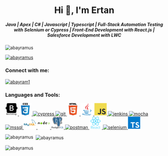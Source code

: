 
<!-- Information using h1 tag -->
<h1 align="center">Hi 👋, I'm Ertan</h1>
<h5 align="center">Java | Apex | C# | Javascript | Typescript | Full-Stack Automation Testing with Selenium or Cypress | Front-End Development with React.js | Salesforce Development with LWC</h5>

<!-- profile view count. replace username with yours-->
<p align="left"> 
	<img src="https://komarev.com/ghpvc/?username=abayramus&label=Profile%20views&color=0e75b6&style=flat" alt="abayramus" /> 
</p>

<!-- trophies. replace username with yours-->
<p align="left"> 
	<a href="https://github.com/ryo-ma/github-profile-trophy">
		<img src="https://github-profile-trophy.vercel.app/?username=abayramus" alt="abayramus" />
	</a> 
</p>

<!--  Contact me links. replace href with your linkedin link. -->
<h3 align="left">Connect with me:</h3>
<p align="left">
<a href="https://linkedin.com/in/abayram1" target="blank">
	<img align="center" src="https://raw.githubusercontent.com/rahuldkjain/github-profile-readme-generator/master/src/images/icons/Social/linked-in-alt.svg" alt="abayram1" height="30" width="40" />
</a>
</p>

<!-- Tools -->
<h3 align="left">Languages and Tools:</h3>
<p align="left"> 
	<a href="https://getbootstrap.com" target="_blank" rel="noreferrer"> 
		<img src="https://raw.githubusercontent.com/devicons/devicon/master/icons/bootstrap/bootstrap-plain-wordmark.svg" alt="bootstrap" width="40" height="40"/> 
	</a> 
	<a href="https://www.w3schools.com/css/" target="_blank" rel="noreferrer"> 
		<img src="https://raw.githubusercontent.com/devicons/devicon/master/icons/css3/css3-original-wordmark.svg" alt="css3" width="40" height="40"/> 
	</a> 
	<a href="https://www.cypress.io" target="_blank" rel="noreferrer"> 
		<img src="https://raw.githubusercontent.com/simple-icons/simple-icons/6e46ec1fc23b60c8fd0d2f2ff46db82e16dbd75f/icons/cypress.svg" alt="cypress" width="40" height="40"/> 
	</a> 
	<a href="https://git-scm.com/" target="_blank" rel="noreferrer"> 
		<img src="https://www.vectorlogo.zone/logos/git-scm/git-scm-icon.svg" alt="git" width="40" height="40"/> </a> 
		<a href="https://www.w3.org/html/" target="_blank" rel="noreferrer"> 
			<img src="https://raw.githubusercontent.com/devicons/devicon/master/icons/html5/html5-original-wordmark.svg" alt="html5" width="40" height="40"/> 
		</a> 
		<a href="https://www.java.com" target="_blank" rel="noreferrer"> 
			<img src="https://raw.githubusercontent.com/devicons/devicon/master/icons/java/java-original.svg" alt="java" width="40" height="40"/> 
		</a> 
		<a href="https://developer.mozilla.org/en-US/docs/Web/JavaScript" target="_blank" rel="noreferrer"> 
			<img src="https://raw.githubusercontent.com/devicons/devicon/master/icons/javascript/javascript-original.svg" alt="javascript" width="40" height="40"/> 
		</a> 
		<a href="https://www.jenkins.io" target="_blank" rel="noreferrer"> 
			<img src="https://www.vectorlogo.zone/logos/jenkins/jenkins-icon.svg" alt="jenkins" width="40" height="40"/> 
		</a> 
		<a href="https://mochajs.org" target="_blank" rel="noreferrer"> 
			<img src="https://www.vectorlogo.zone/logos/mochajs/mochajs-icon.svg" alt="mocha" width="40" height="40"/> 
		</a> 
		<a href="https://www.microsoft.com/en-us/sql-server" target="_blank" rel="noreferrer"> 
			<img src="https://www.svgrepo.com/show/303229/microsoft-sql-server-logo.svg" alt="mssql" width="40" height="40"/> 
		</a> 
		<a href="https://www.mysql.com/" target="_blank" rel="noreferrer"> 
			<img src="https://raw.githubusercontent.com/devicons/devicon/master/icons/mysql/mysql-original-wordmark.svg" alt="mysql" width="40" height="40"/> 
		</a> 
		<a href="https://nodejs.org" target="_blank" rel="noreferrer"> 
			<img src="https://raw.githubusercontent.com/devicons/devicon/master/icons/nodejs/nodejs-original-wordmark.svg" alt="nodejs" width="40" height="40"/> 
		</a> 
		<a href="https://www.postgresql.org" target="_blank" rel="noreferrer"> 
			<img src="https://raw.githubusercontent.com/devicons/devicon/master/icons/postgresql/postgresql-original-wordmark.svg" alt="postgresql" width="40" height="40"/> 
		</a> 
		<a href="https://postman.com" target="_blank" rel="noreferrer"> 
			<img src="https://www.vectorlogo.zone/logos/getpostman/getpostman-icon.svg" alt="postman" width="40" height="40"/> 
		</a> 
		<a href="https://reactjs.org/" target="_blank" rel="noreferrer"> 
			<img src="https://raw.githubusercontent.com/devicons/devicon/master/icons/react/react-original-wordmark.svg" alt="react" width="40" height="40"/> 
		</a> 
		<a href="https://www.selenium.dev" target="_blank" rel="noreferrer"> 
			<img src="https://raw.githubusercontent.com/detain/svg-logos/780f25886640cef088af994181646db2f6b1a3f8/svg/selenium-logo.svg" alt="selenium" width="40" height="40"/> 
		</a> 
		<a href="https://www.typescriptlang.org/" target="_blank" rel="noreferrer"> 
			<img src="https://raw.githubusercontent.com/devicons/devicon/master/icons/typescript/typescript-original.svg" alt="typescript" width="40" height="40"/> 
		</a> 
</p>

<!-- top languages that is used -->
<p>
	<img align="left" src="https://github-readme-stats.vercel.app/api/top-langs?username=abayramus&show_icons=true&locale=en&layout=compact" alt="abayramus" />
</p>

<!--  github stats  -->
<p>&nbsp;
	<img align="center" src="https://github-readme-stats.vercel.app/api?username=abayramus&show_icons=true&locale=en" alt="abayramus" />
</p>

<!-- streak stats  -->
<p>
	<img align="center" src="https://github-readme-streak-stats.herokuapp.com/?user=abayramus&" alt="abayramus" />
</p>
